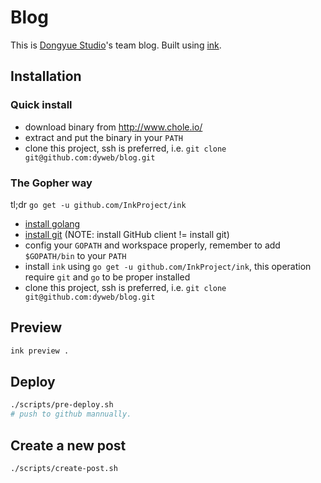 # Blog

This is [Dongyue Studio](http://www.dongyueweb.com)'s team blog.
Built using [ink](https://github.com/InkProject/ink).

## Installation

### Quick install

- download binary from http://www.chole.io/
- extract and put the binary in your `PATH`
- clone this project, ssh is preferred, i.e. `git clone git@github.com:dyweb/blog.git`

### The Gopher way

tl;dr `go get -u github.com/InkProject/ink`

- [install golang](https://golang.org/doc/install)
- [install git](https://git-scm.com/book/en/v2/Getting-Started-Installing-Git) (NOTE: install GitHub client != install git)
- config your `GOPATH` and workspace properly, remember to add `$GOPATH/bin` to your `PATH`
- install `ink` using `go get -u github.com/InkProject/ink`, this operation require `git` and `go` to be proper installed
- clone this project, ssh is preferred, i.e. `git clone git@github.com:dyweb/blog.git`

## Preview

```bash
ink preview .
```

## Deploy

```bash
./scripts/pre-deploy.sh
# push to github mannually.
```

## Create a new post

```bash
./scripts/create-post.sh
```
